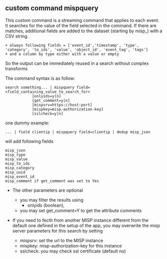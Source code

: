 
## custom command mispquery
This custom command is a streaming command that applies to each event.
It searches for the value of the field selected in the command.
If there are matches, additional fields are added to the dataset (starting by misp_) with a CSV string.

    + always following fields = ['event_id','timestamp', 'type', 'category', 'to_ids', 'value', 'object_id', 'event_tag', 'tags']
    + and a column by type either with a value or empty

So the output can be immediately reused in a search without complex transforms

The command syntax is as follow:

    search something... | mispquery field=<field_containing_value_to_search_for> 
                [onlyids=y|n]
                [get_comment=y|n]
                [mispsrv=https://host:port] 
                [mispkey=misp-authorization-key]
                [sslcheck=y|n]                 
                

one dummy example:

    ... | field clientip | mispquery field=clientip | dedup misp_json

will add following fields 

    misp_json
    misp_type
    misp_value
    misp_to_ids
    misp_category
    misp_uuid
    misp_event_id
    misp_comment if get_comment was set to Yes

- The other parameters are optional
    + you may filter the results using
        - onlyids (boolean),
    + you may set get_comment=Y to get the attribute comments 

- If you need to fecth from another MISP instance different from the default one defined in the setup of the app, you may overwrite the misp server parameters for this search by setting
    + mispsrv: set the url to the MISP instance
    + mispkey: misp-authorization-key for this instance
    + sslcheck: you may check ssl certificate (default no)  